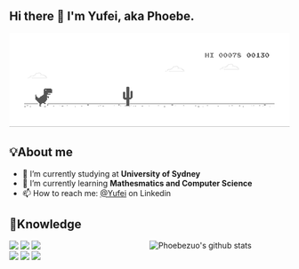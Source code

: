 ## Hi there 👋 I'm Yufei, aka Phoebe.
![image](https://github.com/Phoebezuo/Phoebezuo/blob/master/dino.gif)

## 💡About me
- 🔭 I’m currently studying at **University of Sydney**
- 🌱 I’m currently learning **Mathesmatics and Computer Science**
- 📫 How to reach me: [@Yufei](http://linkedin.com/in/yufei-zuo-664635117) on Linkedin

## 📕Knowledge
<p>
  <a href="https://github.com/Phoebezuo">
    <img width="50%" align="right"  alt="Phoebezuo's github stats" src="https://github-readme-stats.vercel.app/api?username=Phoebezuo&show_icons=true&title_color=fff&icon_color=79ff97&text_color=9f9f9f&bg_color=151515" />
  </a>
  <code><img width="13%"  src="https://www.vectorlogo.zone/logos/python/python-ar21.svg"></code>
  <code><img width="13%" src="https://www.vectorlogo.zone/logos/java/java-ar21.svg"></code>
  <code><img width="13%" src="https://www.vectorlogo.zone/logos/r-project/r-project-ar21.svg"></code>
  <br />
  <code><img width="13%" src="https://www.vectorlogo.zone/logos/google_chrome/google_chrome-ar21.svg"></code>
  <code><img width="13%" src="https://www.vectorlogo.zone/logos/javascript/javascript-ar21.svg"></code>
  <code><img width="13%" src="https://www.vectorlogo.zone/logos/jupyter/jupyter-ar21.svg"></code>
  <br />

</p>
